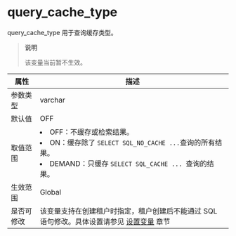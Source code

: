 # query_cache_type

query_cache_type 用于查询缓存类型。

> **说明**
>
> 该变量当前暂不生效。

| **属性** |                                                                                                              **描述**                                                                                                               |
|--------|-----------------------------------------------------------------------------------------------------------------------------------------------------------------------------------------------------------------------------------|
| 参数类型   | varchar                                                                                                                                                                                                                           |
| 默认值    | OFF                                                                                                                                                                                                                               |
| 取值范围   | <li> OFF：不缓存或检索结果。   <li> ON：缓存除了 `SELECT SQL_NO_CACHE ...`查询的所有结果。   <li> DEMAND：只缓存 `SELECT SQL_CACHE ... `查询的结果。    |
| 生效范围   | Global |
| 是否可修改  | 该变量支持在创建租户时指定，租户创建后不能通过 SQL 语句修改。具体设置请参见 [设置变量](../../2.administrator-guide/2.basic-database-management/2.configuration-management/3.set-variables.md) 章节 |
